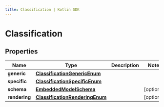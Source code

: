 ```yaml
---
title: Classification | Kotlin SDK
---
```




# Classification

## Properties
Name | Type | Description | Notes
------------ | ------------- | ------------- | -------------
**generic** | [**ClassificationGenericEnum**](ClassificationGenericEnum) |  | 
**specific** | [**ClassificationSpecificEnum**](ClassificationSpecificEnum) |  | 
**schema** | [**EmbeddedModelSchema**](EmbeddedModelSchema) |  |  [optional]
**rendering** | [**ClassificationRenderingEnum**](ClassificationRenderingEnum) |  |  [optional]




